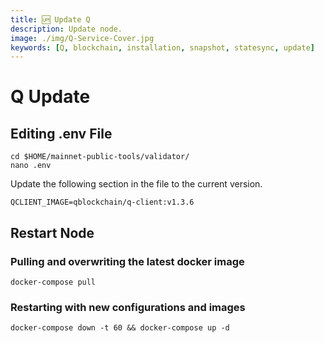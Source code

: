 ```yaml
---
title: 🆙 Update Q
description: Update node.
image: ./img/Q-Service-Cover.jpg
keywords: [Q, blockchain, installation, snapshot, statesync, update]
---
```


# Q Update

## Editing .env File
```
cd $HOME/mainnet-public-tools/validator/
nano .env
```

Update the following section in the file to the current version.
```
QCLIENT_IMAGE=qblockchain/q-client:v1.3.6
```

## Restart Node

### Pulling and overwriting the latest docker image
```
docker-compose pull
```

### Restarting with new configurations and images
```
docker-compose down -t 60 && docker-compose up -d
```



